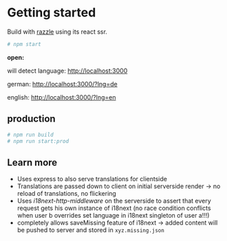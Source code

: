 # Getting started

Build with [razzle](https://github.com/jaredpalmer/razzle) using its react ssr.

```bash
# npm start
```

**open:**

will detect language: [http://localhost:3000](http://localhost:3000)

german: [http://localhost:3000/?lng=de](http://localhost:3000/?lng=de)

english: [http://localhost:3000/?lng=en](http://localhost:3000/?lng=en)

## production

```bash
# npm run build
# npm run start:prod
```

## Learn more

- Uses express to also serve translations for clientside
- Translations are passed down to client on initial serverside render -> no reload of translations, no flickering
- Uses _i18next-http-middleware_ on the serverside to assert that every request gets his own instance of i18next (no race condition conflicts when user b overrides set language in i18next singleton of user a!!!)
- completely allows saveMissing feature of i18next -> added content will be pushed to server and stored in `xyz.missing.json`
